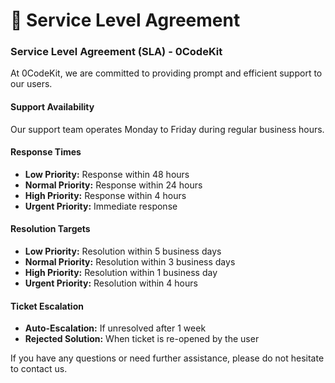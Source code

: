 # 🤝 Service Level Agreement

### Service Level Agreement (SLA) - 0CodeKit

At 0CodeKit, we are committed to providing prompt and efficient support to our users.

#### Support Availability

Our support team operates Monday to Friday during regular business hours.

#### Response Times

* **Low Priority:** Response within 48 hours
* **Normal Priority:** Response within 24 hours
* **High Priority:** Response within 4 hours
* **Urgent Priority:** Immediate response

#### Resolution Targets

* **Low Priority:** Resolution within 5 business days
* **Normal Priority:** Resolution within 3 business days
* **High Priority:** Resolution within 1 business day
* **Urgent Priority:** Resolution within 4 hours

#### Ticket Escalation

* **Auto-Escalation:** If unresolved after 1 week
* **Rejected Solution:** When ticket is re-opened by the user

If you have any questions or need further assistance, please do not hesitate to contact us.
